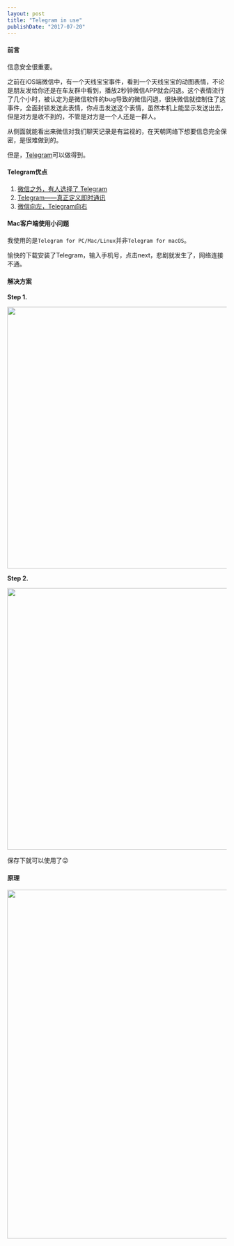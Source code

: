 ```yaml
---
layout: post
title: "Telegram in use"
publishDate: "2017-07-20"
---
```




#### 前言

信息安全很重要。

之前在iOS端微信中，有一个天线宝宝事件，看到一个天线宝宝的动图表情，不论是朋友发给你还是在车友群中看到，播放2秒钟微信APP就会闪退。这个表情流行了几个小时，被认定为是微信软件的bug导致的微信闪退，很快微信就控制住了这事件，全面封锁发送此表情，你点击发送这个表情，虽然本机上能显示发送出去，但是对方是收不到的，不管是对方是一个人还是一群人。

从侧面就能看出来微信对我们聊天记录是有监视的，在天朝网络下想要信息完全保密，是很难做到的。

但是，[Telegram](https://telegram.org/)可以做得到。



#### Telegram优点


1. [微信之外，有人选择了 Telegram](http://www.ifanr.com/504427)
2. [Telegram——真正定义即时通讯](https://zhuanlan.zhihu.com/p/25219007)
3. [微信向左，Telegram向右](https://zhuanlan.zhihu.com/p/20706024)



#### Mac客户端使用小问题

我使用的是`Telegram for PC/Mac/Linux`并非`Telegram for macOS`。

愉快的下载安装了Telegram，输入手机号，点击next，悲剧就发生了，网络连接不通。


#### 解决方案




**Step 1.**

<img src="https://raw.githubusercontent.com/FaiChou/faichou.github.io/master/img/qiniu/markdown/1507699689039.png" width="600"/>


**Step 2.**

<img src="https://raw.githubusercontent.com/FaiChou/faichou.github.io/master/img/qiniu/markdown/1507699732253.png" width="600"/>




保存下就可以使用了😜



#### 原理



<img src="https://raw.githubusercontent.com/FaiChou/faichou.github.io/master/img/qiniu/markdown/1500530780062.png" width="800"/>






